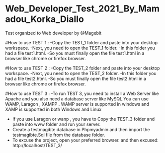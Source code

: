 # Web_Developer_Test_2021_By_Mamadou_Korka_Diallo
Test organized to Web developer by  @Magebit

#How to use TEST 1 :
  -Copy the TEST_1 folder and paste into your desktop workspace. 
  -Next, you need to open the TEST_1 folder.
  -In this folder you had a file test1.html.
  -So you must finally open the file test1.html in a browser like chrome or firefox browser.

#How to use TEST 2 :
  -Copy the TEST_2 folder and paste into your desktop workspace. 
  -Next, you need to open the TEST_2 folder.
  -In this folder you had a file test2.html.
  -So you must finally open the file test2.html in a browser like chrome or firefox browser.
  
#How to use TEST 3 :
  -To run TEST 3, you need to install a Web Server like Apache and you also need a database server like MySQL.You can use WAMP, Laragon , XAMPP .
     WAMP server is supported in windows and XAMP is supported in both Windows and Linux
  - If you use Laragon or wanp , you have to Copy the TEST_3 folder and paste into www folder and run your server.
  - Create a testmagibte database in Phpmyadmin and then import the testmagibte.Sql file from the database folder.
  - To excuse the project, open your preferred browser. and then excused: http://localhost/TEST_3/
 
